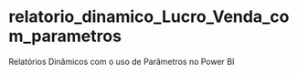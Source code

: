 # relatorio_dinamico_Lucro_Venda_com_parametros
Relatórios Dinâmicos com o uso de Parâmetros no Power BI
